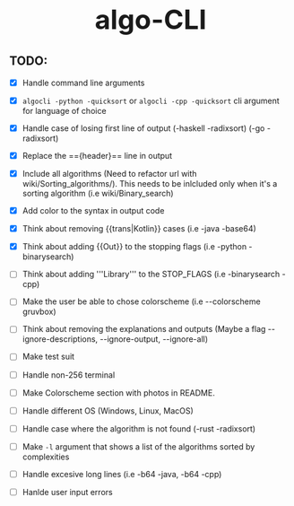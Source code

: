 <h1 align="center" style="font-size: 3rem;">
algo-CLI
</h1>

## TODO:

- [x] Handle command line arguments
- [x] `algocli -python -quicksort` or `algocli -cpp -quicksort` cli argument for language of choice
- [x] Handle case of losing first line of output (-haskell -radixsort) (-go -radixsort)
- [x] Replace the =={header}== line in output
- [x] Include all algorithms (Need to refactor url with wiki/Sorting_algorithms/<sort>). This needs to be inlcluded only when it's a sorting algorithm (i.e wiki/Binary_search)
- [x] Add color to the syntax in output code
- [x] Think about removing {{trans|Kotlin}} cases (i.e -java -base64)
- [x] Think about adding {{Out}} to the stopping flags (i.e -python -binarysearch)
- [ ] Think about adding '''Library''' to the STOP_FLAGS (i.e -binarysearch -cpp)
- [ ] Make the user be able to chose colorscheme (i.e --colorscheme gruvbox)
- [ ] Think about removing the explanations and outputs (Maybe a flag --ignore-descriptions, --ignore-output, --ignore-all)
- [ ] Make test suit
- [ ] Handle non-256 terminal
- [ ] Make Colorscheme section with photos in README.
- [ ] Handle different OS (Windows, Linux, MacOS)
- [ ] Handle case where the algorithm is not found (-rust -radixsort)
- [ ] Make `-l` argument that shows a list of the algorithms sorted by complexities
- [ ] Handle excesive long lines (i.e -b64 -java, -b64 -cpp)
- [ ] Hanlde user input errors

